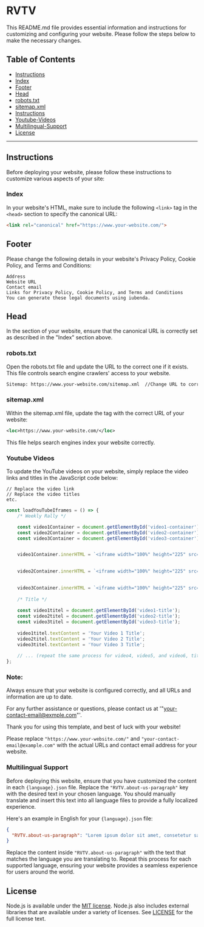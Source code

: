 # RVTV

This README.md file provides essential information and instructions for customizing and configuring your website. Please follow the steps below to make the necessary changes.

## Table of Contents
- [Instructions](#instructions)
- [Index](#index)
- [Footer](#footer)
- [Head](#head)
- [robots.txt](#robotstxt)
- [sitemap.xml](#sitemapxml)
- [Instructions](#note)
- [Youtube-Videos](#youtube-videos)
- [Multilingual-Support](#multilingual-support)
- [License](#license)

---

## Instructions

Before deploying your website, please follow these instructions to customize various aspects of your site:

### Index

In your website's HTML, make sure to include the following `<link>` tag in the `<head>` section to specify the canonical URL:

```html 
<link rel="canonical" href="https://www.your-website.com/">
```

## Footer
Please change the following details in your website's Privacy Policy, Cookie Policy, and Terms and Conditions:

	Address
	Website URL
	Contact email
	Links for Privacy Policy, Cookie Policy, and Terms and Conditions
	You can generate these legal documents using iubenda.


## Head
In the <head> section of your website, ensure that the canonical URL is correctly set as described in the "Index" section above.






### robots.txt
Open the robots.txt file and update the URL to the correct one if it exists. This file controls search engine crawlers' access to your website.

```txt
Sitemap: https://www.your-website.com/sitemap.xml  //Change URL to correct URL if the correct URL exists
```




### sitemap.xml
Within the sitemap.xml file, update the <loc> tag with the correct URL of your website:

```xml
<loc>https://www.your-website.com/</loc>
```

This file helps search engines index your website correctly.






### Youtube Videos
To update the YouTube videos on your website, simply replace the video links and titles in the JavaScript code below:

    // Replace the video link
    // Replace the video titles
    etc. 
```js
const loadYouTubeIframes = () => {
    /* Weekly Rally */

    const video1Container = document.getElementById('video1-container');
    const video2Container = document.getElementById('video2-container');
    const video3Container = document.getElementById('video3-container');


    video1Container.innerHTML = `<iframe width="100%" height="225" src="YOUR_VIDEO_LINK_HERE" frameborder="0" allow="accelerometer; autoplay; clipboard-write; encrypted-media; gyroscope; picture-in-picture; web-share" allowfullscreen></iframe>`;
    

    video2Container.innerHTML = `<iframe width="100%" height="225" src="YOUR_VIDEO_LINK_HERE" frameborder="0" allow="accelerometer; autoplay; clipboard-write; encrypted-media; gyroscope; picture-in-picture; web-share" allowfullscreen></iframe>`;
    

    video3Container.innerHTML = `<iframe width="100%" height="225" src="YOUR_VIDEO_LINK_HERE" frameborder="0" allow="accelerometer; autoplay; clipboard-write; encrypted-media; gyroscope; picture-in-picture; web-share" allowfullscreen></iframe>`;
    
    /* Title */
    
    const video1titel = document.getElementById('video1-title');
    const video2titel = document.getElementById('video2-title');
    const video3titel = document.getElementById('video3-title');
    
    video1titel.textContent = 'Your Video 1 Title';
    video2titel.textContent = 'Your Video 2 Title';
    video3titel.textContent = 'Your Video 3 Title';
    
    // ... (repeat the same process for video4, video5, and video6, title4, title 5, title 6)
};
```




### Note: 
Always ensure that your website is configured correctly, and all URLs and information are up to date.

For any further assistance or questions, please contact us at '"your-contact-email@exmple.com"'.

Thank you for using this template, and best of luck with your website!


Please replace `"https://www.your-website.com/"` and `"your-contact-email@example.com"` with the actual URLs and contact email address for your website.

### Multilingual Support
Before deploying this website, ensure that you have customized the content in each `{language}.json` file. Replace the `"RVTV.about-us-paragraph"` key with the desired text in your chosen language. You should manually translate and insert this text into all language files to provide a fully localized experience.

Here's an example in English for your `{language}.json` file:
```json
{
  "RVTV.about-us-paragraph": "Lorem ipsum dolor sit amet, consetetur sadipscing elitr, sed diam nonumy eirmod tempor invidunt ut labore et dolore magna aliquyam erat, sed diam voluptua. At vero eos et accusam et justo duo dolores et ea rebum. Stet clita kasd gubergren, no sea takimata sanctus est Lorem ipsum dolor sit amet."
}
```

Replace the content inside `"RVTV.about-us-paragraph"` with the text that matches the language you are translating to. Repeat this process for each supported language, ensuring your website provides a seamless experience for users around the world.


## License

Node.js is available under the
[MIT license](https://opensource.org/licenses/MIT). Node.js also includes
external libraries that are available under a variety of licenses.  See
[LICENSE](https://github.com/nodejs/node/blob/HEAD/LICENSE) for the full
license text.
